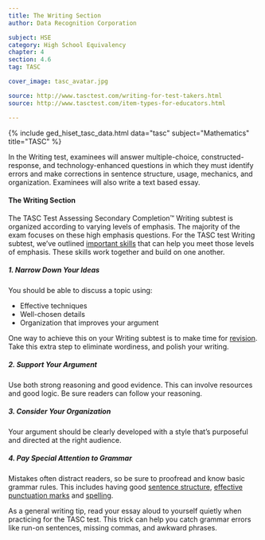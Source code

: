 ```yaml
---
title: The Writing Section
author: Data Recognition Corporation

subject: HSE
category: High School Equivalency
chapter: 4
section: 4.6
tag: TASC

cover_image: tasc_avatar.jpg

source: http://www.tasctest.com/writing-for-test-takers.html
source: http://www.tasctest.com/item-types-for-educators.html

---
```

{% include ged_hiset_tasc_data.html data="tasc" subject="Mathematics" title="TASC" %}

In the Writing test, examinees will answer multiple-choice, constructed-response, and technology-enhanced questions in which they must identify errors and make corrections in sentence structure, usage, mechanics, and organization. Examinees will also write a text based essay.

#### The Writing Section

The TASC Test Assessing Secondary Completion&trade; Writing subtest is organized according to varying levels of emphasis. The majority of the exam focuses on these high emphasis questions. For the TASC test Writing subtest, we’ve outlined [important skills](http://www.tasctest.com/blog.html#ufh-i-46796824-4-writing-skills-to-master-for-the-tasc-test) that can help you meet those levels of emphasis. These skills work together and build on one another.

##### 1. Narrow Down Your Ideas

You should be able to discuss a topic using:

  * Effective techniques
  * Well-chosen details
  * Organization that improves your argument

One way to achieve this on your Writing subtest is to make time for [revision](http://www.tasctest.com/blog.html#ufh-i-46796377-revising-eliminating-wordiness-tasc-writing). Take this extra step to eliminate wordiness, and polish your writing.

##### 2. Support Your Argument

Use both strong reasoning and good evidence. This can involve resources and good logic. Be sure readers can follow your reasoning.

##### 3. Consider Your Organization

Your argument should be clearly developed with a style that’s purposeful and directed at the right audience.

##### 4. Pay Special Attention to Grammar

Mistakes often distract readers, so be sure to proofread and know basic grammar rules. This includes having good [sentence structure](http://www.tasctest.com/blog.html#ufh-i-46796509-sentence-structure-and-grammar-tasc-writing), [effective punctuation marks](http://www.tasctest.com/blog.html#ufh-i-46796263-how-to-use-punctuation-marks-effectively-tasc-writing) and [spelling](http://www.tasctest.com/blog.html#ufh-i-46796227-4-tips-for-improving-your-spelling-tasc-writing).

As a general writing tip, read your essay aloud to yourself quietly when practicing for the TASC test. This trick can help you catch grammar errors like run-on sentences, missing commas, and awkward phrases.
